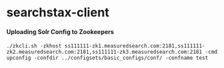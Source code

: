 # searchstax-client

#### Uploading Solr Config to Zookeepers

    ./zkcli.sh -zkhost ss111111-zk1.measuredsearch.com:2181,ss111111-zk2.measuredsearch.com:2181,ss111111-zk3.measuredsearch.com:2181 -cmd upconfig -confdir ../configsets/basic_configs/conf/ -confname test
